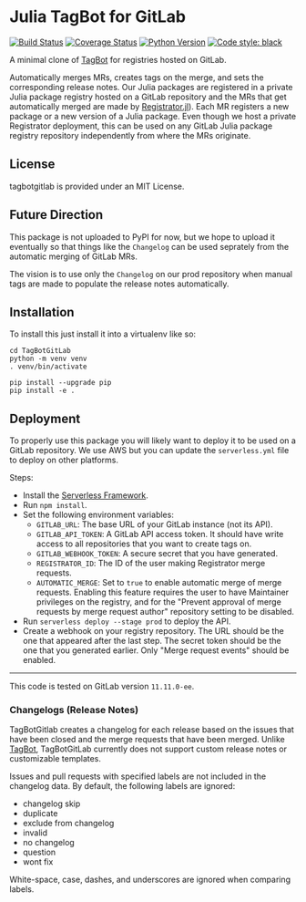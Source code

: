 # Julia TagBot for GitLab

[![Build Status](https://travis-ci.org/invenia/tagbotgitlab.svg?branch=master)](https://travis-ci.org/invenia/tagbotgitlab?branch=master)
[![Coverage Status](https://coveralls.io/repos/github/invenia/tagbotgitlab/badge.svg?branch=master)](https://coveralls.io/github/invenia/tagbotgitlab)
[![Python Version](https://img.shields.io/badge/python-3.7%20%7C%203.8-blue.svg)](https://www.python.org/)
[![Code style: black](https://img.shields.io/badge/code%20style-black-000000.svg)](https://github.com/ambv/black)

A minimal clone of [TagBot](https://github.com/JuliaRegistries/TagBot) for registries hosted on GitLab.

Automatically merges MRs, creates tags on the merge, and sets the corresponding release notes.
Our Julia packages are registered in a private Julia package registry hosted on a GitLab repository and the MRs that get automatically merged are made by [Registrator.jl](https://github.com/JuliaRegistries/Registrator.jl)).
Each MR registers a new package or a new version of a Julia package.
Even though we host a private Registrator deployment, this can be used on any GitLab Julia package registry repository independently from where the MRs originate.

## License

tagbotgitlab is provided under an MIT License.

## Future Direction
This package is not uploaded to PyPI for now, but we hope to upload it eventually so that things like the `Changelog` can be used seprately from the automatic merging of GitLab MRs.

The vision is to use only the `Changelog` on our prod repository when manual tags are made to populate the release notes automatically.


## Installation
To install this just install it into a virtualenv like so:

```
cd TagBotGitLab
python -m venv venv
. venv/bin/activate

pip install --upgrade pip
pip install -e .
```

## Deployment

To properly use this package you will likely want to deploy it to be used on a GitLab repository.
We use AWS but you can update the `serverless.yml` file to deploy on other platforms.

Steps:
- Install the [Serverless Framework](https://serverless.com).
- Run `npm install`.
- Set the following environment variables:
  - `GITLAB_URL`: The base URL of your GitLab instance (not its API).
  - `GITLAB_API_TOKEN`: A GitLab API access token.
    It should have write access to all repositories that you want to create tags on.
  - `GITLAB_WEBHOOK_TOKEN`: A secure secret that you have generated.
  - `REGISTRATOR_ID`: The ID of the user making Registrator merge requests.
  - `AUTOMATIC_MERGE`: Set to `true` to enable automatic merge of merge requests.
    Enabling this feature requires the user to have Maintainer privileges on the registry, and for the "Prevent approval of merge requests by merge request author" repository setting to be disabled.
- Run `serverless deploy --stage prod` to deploy the API.
- Create a webhook on your registry repository.
  The URL should be the one that appeared after the last step.
  The secret token should be the one that you generated earlier.
  Only "Merge request events" should be enabled.

---

This code is tested on GitLab version `11.11.0-ee`.

### Changelogs (Release Notes)

TagBotGitlab creates a changelog for each release based on the issues that have been closed and the merge requests that have been merged. Unlike [TagBot](https://github.com/JuliaRegistries/TagBot), TagBotGitLab currently does not support custom release notes or customizable templates.

Issues and pull requests with specified labels are not included in the changelog data.
By default, the following labels are ignored:

- changelog skip
- duplicate
- exclude from changelog
- invalid
- no changelog
- question
- wont fix

White-space, case, dashes, and underscores are ignored when comparing labels.
